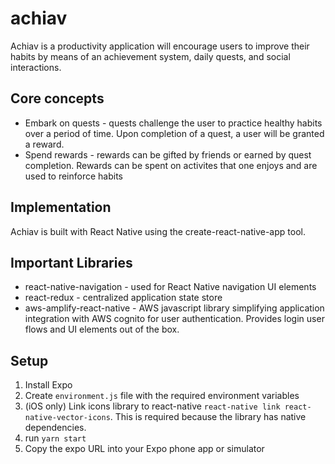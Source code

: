 # achiav

Achiav is a productivity application will encourage users to improve their habits by means of an achievement
system, daily quests, and social interactions.

## Core concepts
* Embark on quests - quests challenge the user to practice healthy habits over a period of time.  Upon completion of a quest, a user will be granted a reward.
* Spend rewards - rewards can be gifted by friends or earned by quest completion.  Rewards can be spent on activites that one enjoys and are used to reinforce habits

## Implementation
Achiav is built with React Native using the create-react-native-app tool.

## Important Libraries
* react-native-navigation - used for React Native navigation UI elements
* react-redux - centralized application state store
* aws-amplify-react-native - AWS javascript library simplifying application integration with AWS cognito for user authentication.  Provides login user flows and UI elements out of the box.

## Setup
1. Install Expo
2. Create `environment.js` file with the required environment variables
3. (iOS only) Link icons library to react-native `react-native link react-native-vector-icons`.  This is required because the library has native dependencies.
4. run `yarn start`
5. Copy the expo URL into your Expo phone app or simulator
